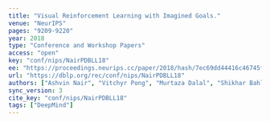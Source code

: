 ```yaml
---
title: "Visual Reinforcement Learning with Imagined Goals."
venue: "NeurIPS"
pages: "9209-9220"
year: 2018
type: "Conference and Workshop Papers"
access: "open"
key: "conf/nips/NairPDBLL18"
ee: "https://proceedings.neurips.cc/paper/2018/hash/7ec69dd44416c46745f6edd947b470cd-Abstract.html"
url: "https://dblp.org/rec/conf/nips/NairPDBLL18"
authors: ["Ashvin Nair", "Vitchyr Pong", "Murtaza Dalal", "Shikhar Bahl", "Steven Lin", "Sergey Levine"]
sync_version: 3
cite_key: "conf/nips/NairPDBLL18"
tags: ["DeepMind"]
---
```

